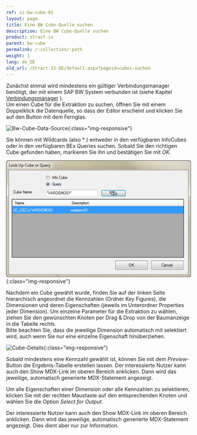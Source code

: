 ```yaml
---
ref: xi-bw-cube-01
layout: page
title: Eine BW Cube-Quelle suchen
description: Eine BW Cube-Quelle suchen
product: xtract-is
parent: bw-cube
permalink: /:collection/:path
weight: 1
lang: de_DE
old_url: /Xtract-IS-DE/default.aspx?pageid=cubes-suchen
---
```


Zunächst einmal wird mindestens ein gültiger Verbindungsmanager benötigt, der mit einem SAP BW System verbunden ist (siehe Kapitel [Verbindungsmanager](../sap-verbindung/verbindungsmanager) ).<br>
Um einen Cube für die Extraktion zu suchen, öffnen Sie mit einem Doppelklick die Datenquelle, so dass der Editor erscheint und klicken Sie auf den Button mit dem Fernglas.

![Bw-Cube-Data-Source](/img/content/Bw-Cube-Data-Source.jpg){:class="img-responsive"}

Sie können mit Wildcards (also * ) entweder in den verfügbaren InfoCubes oder in den verfügbaren BEx Queries suchen. Sobald Sie den richtigen Cube gefunden haben, markieren Sie ihn und bestätigen Sie mit *OK*.

![Query-LookUp](/img/content/Query-LookUp.png){:class="img-responsive"}

Nachdem ein Cube gewählt wurde, finden Sie auf der linken Seite hierarchisch angeordnet die Kennzahlen (Ordner Key Figures), die Dimensionen und deren Eigenschaften (jeweils im Unterordner Properties jeder Dimension). Um einzelne Parameter für die Extraktion zu wählen, ziehen Sie den gewünschten Knoten per Drag & Drop von der Baumanzeige in die Tabelle rechts.<br>
Bitte beachten Sie, dass die jeweilige Dimension automatisch mit selektiert wird, auch wenn Sie nur eine einzelne Eigenschaft hinüberziehen.

![Cube-Details](/img/content/Cube-Details.jpg){:class="img-responsive"}


Sobald mindestens eine Kennzahl gewählt ist, können Sie mit dem *Preview*-Button die Ergebnis-Tabelle erstellen lassen. Der interessierte Nutzer kann auch den Show MDX-Link im oberen Bereich anklicken. Dann wird das jeweilige, automatisch generierte MDX-Statement angezeigt.

Um alle Eigenschaften einer Dimension oder alle Kennzahlen zu selektieren, klicken Sie mit der rechten Maustaste auf den entsprechenden Knoten und wählen Sie die Option *Select for Output*.

Der interessierte Nutzer kann auch den Show MDX-Link im oberen Bereich anklicken. Dann wird das jeweilige, automatisch generierte MDX-Statement angezeigt. Dies dient aber nur zur Information.
